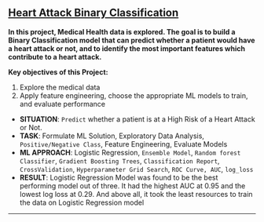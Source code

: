 ## [Heart Attack Binary Classification](https://github.com/BearsOnMars/Data-Science-Projects/tree/main/7.%20Heart%20Attack%20Binary%20Classification)
**In this project, Medical Health data is explored. The goal is to build a Binary Classification model that can predict whether a patient would have a heart attack or not, and to identify the most important features which contribute to a heart attack.**

**Key objectives of this Project:**

1. Explore the medical data
2. Apply feature engineering, choose the appropriate ML models to train, and evaluate performance 

* **SITUATION**: `Predict` whether a patient is at a High Risk of a Heart Attack or Not.
* **TASK**: Formulate ML Solution, Exploratory Data Analysis, `Positive/Negative Class`, Feature Engineering, Evaluate Models
* **ML APPROACH**: Logistic Regression, `Ensemble Model`, `Random forest Classifier`, `Gradient Boosting Trees`, `Classification Report`, `CrossValidation`, `Hyperparameter Grid Search`, `ROC Curve, AUC`, `log_loss`
* **RESULT**: Logistic Regression Model was found to be the best performing model out of three. It had the highest AUC at 0.95 and the lowest log loss at 0.29. And above all, it took the least resources to train the data on Logistic Regression model

--------------------------------------------------------------------------------------------------------------
